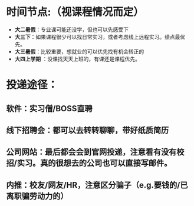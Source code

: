 # 时间节点:（视课程情况而定）  
- **大二暑假**：专业课可能还没学，但也可以先感受下  
- **大三下**：如果课程很少可以找日常实习，或者考虑线上远程实习。绩点最优先。
- **大三暑假**：比较重要，想就业的可以优先找有机会转正的
- **大四上学期**  ：没课找天天上班的，有课还是课程优先。

# 投递途径：
## 软件：实习僧/BOSS直聘
## 线下招聘会：都可以去转转聊聊，带好纸质简历
## 公司网站：最后都会会到官网投递，注意看有没有校招/实习。真的很想去的公司也可以直接写邮件。
## 内推：校友/网友/HR，注意区分骗子（e.g.要钱的/已离职骗劳动力的）
